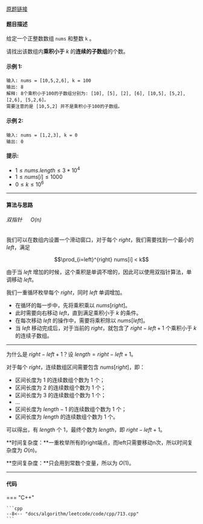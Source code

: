 [原题链接](https://leetcode-cn.com/problems/subarray-product-less-than-k/)

#### 题目描述
给定一个正整数数组 `nums` 和整数 `k` 。

请找出该数组内**乘积小于** $k$ 的**连续的子数组**的个数。

#### 示例 1:
```
输入: nums = [10,5,2,6], k = 100
输出: 8
解释: 8个乘积小于100的子数组分别为: [10], [5], [2], [6], [10,5], [5,2], [2,6], [5,2,6]。
需要注意的是 [10,5,2] 并不是乘积小于100的子数组。
```

#### 示例 2:
```
输入: nums = [1,2,3], k = 0
输出: 0
```

#### 提示: 
- $1 \le nums.length \le 3 * 10^4$
- $1 \le nums[i] \le 1000$
- $0 \le k \le 10^6$

---

#### 算法与思路
###### 双指针 &emsp; $O(n)$

我们可以在数组内设置一个滑动窗口，对于每个 $right$，我们需要找到一个最小的 $left$，满足

$$\prod_{i=left}^{right} nums[i] < k$$ 

由于当 $left$ 增加的时候，这个乘积是单调不增的，因此可以使用双指针算法，单调移动 $left$。

我们一重循环枚举每个 $right$，同时 $left$ 单调增加。

- 在循环的每一步中，先将乘积乘以 $nums[right]$。
- 此时需要向右移动 $left$，直到满足乘积小于 $k$ 的条件。
- 在每次移动 $left$ 的操作中，需要将乘积除以 $nums[left]$。
- 当 $left$ 移动完成后，对于当前的 $right$，就包含了 $right-left+1$ 个乘积小于 $k$ 的连续子数组。

---

为什么是 $right-left+1$？设 $length=right-left+1$。

对于每个 $right$，连续数组区间需要包含 $nums[right]$，即：

- 区间长度为 $1$ 的连续数组个数为 $1$ 个；
- 区间长度为 $2$ 的连续数组个数为 $1$ 个；
- 区间长度为 $3$ 的连续数组个数为 $1$ 个；
- ...
- 区间长度为 $length-1$ 的连续数组个数为 $1$ 个；
- 区间长度为 $length$ 的连续数组个数为 $1$ 个。

可以得出，有 $length$ 个 $1$，最终个数为 $length$，即 $right-left+1$。

**时间复杂度：**一重枚举所有的right端点，而left只需要移动n次，所以时间复杂度为 $O(n)$。

**空间复杂度：**只会用到常数个变量，所以为 $O(1)$。

---

#### 代码

=== "C++"

    ```cpp
    --8<-- "docs/algorithm/leetcode/code/cpp/713.cpp"
    ```